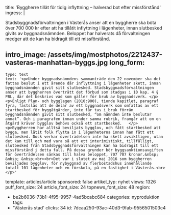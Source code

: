 title: 'Byggherre tillät för tidig inflyttning – halverad bot efter missförstånd'
ingress: |
  <p><span class="TextRun SCXW222248918"><span class="NormalTextRun SCXW222248918">Stadsbyggnadsförvaltning</span></span><span class="TextRun SCXW222248918"><span class="NormalTextRun SCXW222248918">en i Västerås anser att en</span></span><span class="TextRun SCXW222248918"><span class="NormalTextRun SCXW222248918"> byggherre ska böta över 700 000 kr efter att ha tillåtit inflyttning i lägenheter, innan slutbesked givits av byggnadsnämnden. Beloppet har halverats då förvaltningen medger att de kan ha bidragit till ett missförstånd. </span></span>
  </p>
  
intro_image: /assets/img/mostphotos/2212437-vasteras-manhattan-byggs.jpg
long_form:
  -
    type: text
    text: '<p>Under byggnadsnämndens sammanträde den 22 november ska det fattas beslut i ett ärende där inflyttning i lägenheter skett, innan byggnadsnämnden givit sitt slutbesked. Stadsbyggnadsförvaltningen anser att byggherren överträtt det förbud som stadgas i 10 kap. 4 § PBL, där det beskrivs vad som gäller för bruk av byggnadsverk. </p><p>Enligt Plan- och bygglagen (2010:900), tionde kapitlet, paragraf fyra, fastslås att de delar av ett byggnadsverk som omfattas av ett startbesked för byggåtgärder, inte får tas i bruk förrän byggnadsnämnden givit sitt slutbesked, “om nämnden inte beslutar annat”. Och i paragrafen innan under samma rubrik, framgår att om en åtgärd kräver bygglov behövs också ett startbesked.   </p><p>Byggherren har alltså beviljats bygglov, och fått startbesked att bygga, men låtit folk flytta in i lägenheterna innan han fått ett slutbesked. Dock verkar överträdelsen inte ha skett avsiktligen, utan det kan till och med vara så att ett interimistiskt, tillfälligt, slutbesked från Stadsbyggnadsförvaltningen kan ha bidragit till ett missförstånd i detta fall. På dessa grunder bör byggsanktionsavgiften för överträdelsen sänkas till halva beloppet, 707 707 kronor.&nbsp; &nbsp; &nbsp;<br><br>Det var i slutet av maj 2016 som byggherren beviljades bygglov, för nybyggnad av flerbostadshus innehållande totalt 101 lägenheter och en förskola, på en fastighet i Västerås.<br></p>'
template: articles/article
sponsored: false
artikel_typ: nyhet
views: 1326
puff_font_size: 24
article_font_size: 24
topnews_font_size: 48
region:
  - be2b6036-73b1-4f95-9957-4ad5bcabc684
categories: nyproduktion
tags:
  - 'Västerås stad'
clicks: 34
id: 7dcaa250-93ac-40d3-9fab-9556501503c4
